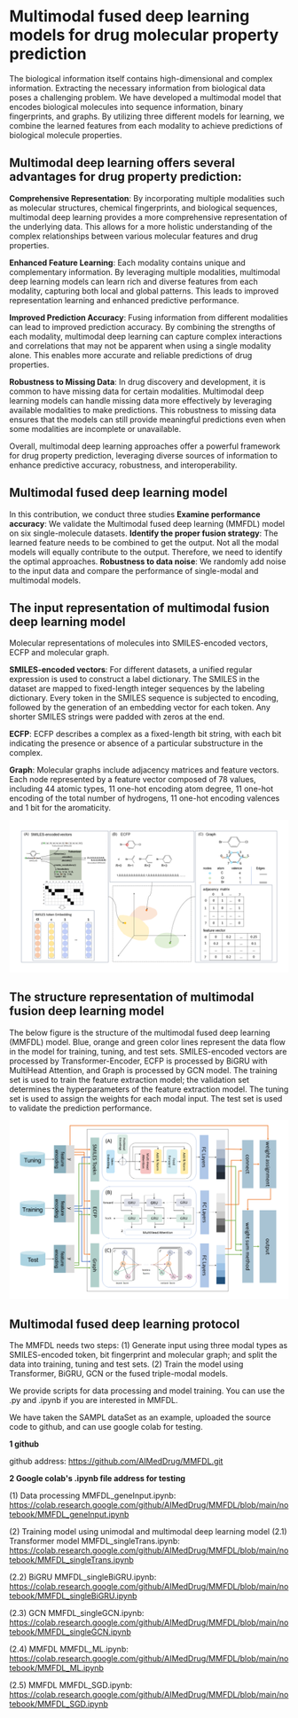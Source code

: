 # Multimodal fused deep learning models for drug molecular property prediction

The biological information itself contains high-dimensional and complex information. Extracting the necessary information from biological data poses a challenging problem. We have developed a multimodal model that encodes biological molecules into sequence information, binary fingerprints, and graphs. By utilizing three different models for learning, we combine the learned features from each modality to achieve predictions of biological molecule properties.

## Multimodal deep learning offers several advantages for drug property prediction:

**Comprehensive Representation**: By incorporating multiple modalities such as molecular structures, chemical fingerprints, and biological sequences, multimodal deep learning provides a more comprehensive representation of the underlying data. This allows for a more holistic understanding of the complex relationships between various molecular features and drug properties.

**Enhanced Feature Learning**: Each modality contains unique and complementary information. By leveraging multiple modalities, multimodal deep learning models can learn rich and diverse features from each modality, capturing both local and global patterns. This leads to improved representation learning and enhanced predictive performance.

**Improved Prediction Accuracy**: Fusing information from different modalities can lead to improved prediction accuracy. By combining the strengths of each modality, multimodal deep learning can capture complex interactions and correlations that may not be apparent when using a single modality alone. This enables more accurate and reliable predictions of drug properties.

**Robustness to Missing Data**: In drug discovery and development, it is common to have missing data for certain modalities. Multimodal deep learning models can handle missing data more effectively by leveraging available modalities to make predictions. This robustness to missing data ensures that the models can still provide meaningful predictions even when some modalities are incomplete or unavailable.

Overall, multimodal deep learning approaches offer a powerful framework for drug property prediction, leveraging diverse sources of information to enhance predictive accuracy, robustness, and interoperability.

## Multimodal fused deep learning model
In this contribution, we conduct three studies
__Examine performance accuracy__: We validate the Multimodal fused deep learning (MMFDL) model on six single-molecule datasets.
__Identify the proper fusion strategy__: The learned feature needs to be combined to get the output. Not all the modal models will equally contribute to the output. Therefore, we need to identify the optimal approaches.
__Robustness to data noise__: We randomly add noise to the input data and compare the performance of single-modal and multimodal models.

## The input representation of multimodal fusion deep learning model

Molecular representations of molecules into SMILES-encoded vectors, ECFP and molecular graph.

**SMILES-encoded vectors**: For different datasets, a unified regular expression is used to construct a label dictionary.  The SMILES in the dataset are mapped to fixed-length integer sequences by the labeling dictionary. Every token in the SMILES sequence is subjected to encoding, followed by the generation of an embedding vector for each token. Any shorter SMILES strings were padded with zeros at the end.

**ECFP**: ECFP describes a complex as a fixed-length bit string, with each bit indicating the presence or absence of a particular substructure in the complex.

**Graph**: Molecular graphs include adjacency matrices and feature vectors. Each node represented by a feature vector composed of 78 values, including 44 atomic types, 11 one-hot encoding atom degree, 11 one-hot encoding of the total number of hydrogens, 11 one-hot encoding valences and 1 bit for the aromaticity. 

![Alt Text](https://github.com/AIMedDrug/MMFDL/raw/03c39afa047d7a2cb6f1e67535ad0320f68651b4/notebook/inputRepresentation.png)

## The structure representation of multimodal fusion deep learning model

The below figure is the structure of the multimodal fused deep learning (MMFDL) model. Blue, orange and green color lines represent the data flow in the model for training, tuning, and test sets. SMILES-encoded vectors are processed by Transformer-Encoder, ECFP is processed by BiGRU with MultiHead Attention, and Graph is processed by GCN model. The training set is used to train the feature extraction model; the validation set determines the hyperparameters of the feature extraction model. The tuning set is used to assign the weights for each modal input. The test set is used to validate the prediction performance.

![Alt Text](https://github.com/AIMedDrug/MMFDL/raw/03c39afa047d7a2cb6f1e67535ad0320f68651b4/notebook/MMFDL_model.png)

## Multimodal fused deep learning protocol 

The MMFDL needs two steps: (1) Generate input using three modal types as SMILES-encoded token, bit fingerprint and molecular graph; and split the data into training, tuning and test sets. (2) Train the model using Transformer, BiGRU, GCN or the fused triple-modal models.

We provide scripts for data processing and model training. You can use the .py and .ipynb if you are interested in MMFDL.

We have taken the SAMPL dataSet as an example, uploaded the source code to github, and can use google colab for testing.

**1 github**

github address: https://github.com/AIMedDrug/MMFDL.git

**2 Google colab's .ipynb file address for testing**

(1) Data processing
MMFDL_geneInput.ipynb: https://colab.research.google.com/github/AIMedDrug/MMFDL/blob/main/notebook/MMFDL_geneInput.ipynb

(2) Training model using unimodal and multimodal deep learning model
(2.1) Transformer model
MMFDL_singleTrans.ipynb: https://colab.research.google.com/github/AIMedDrug/MMFDL/blob/main/notebook/MMFDL_singleTrans.ipynb

(2.2) BiGRU
MMFDL_singleBiGRU.ipynb: https://colab.research.google.com/github/AIMedDrug/MMFDL/blob/main/notebook/MMFDL_singleBiGRU.ipynb

(2.3) GCN
MMFDL_singleGCN.ipynb: https://colab.research.google.com/github/AIMedDrug/MMFDL/blob/main/notebook/MMFDL_singleGCN.ipynb

(2.4) MMFDL
MMFDL_ML.ipynb: https://colab.research.google.com/github/AIMedDrug/MMFDL/blob/main/notebook/MMFDL_ML.ipynb

(2.5) MMFDL
MMFDL_SGD.ipynb: https://colab.research.google.com/github/AIMedDrug/MMFDL/blob/main/notebook/MMFDL_SGD.ipynb



